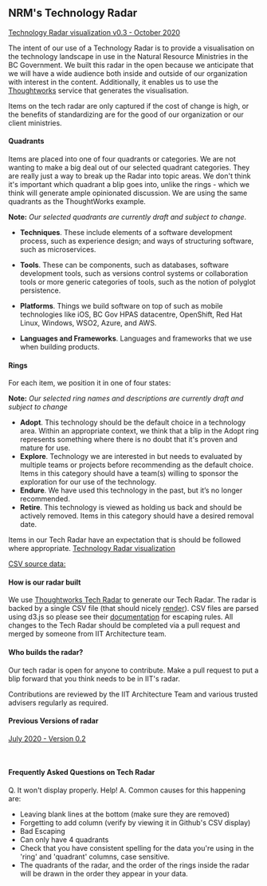 ## NRM's Technology Radar

[Technology Radar visualization v0.3 - October 2020](https://radar.thoughtworks.com/?sheetId=https%3A%2F%2Fraw.githubusercontent.com%2Fbcgov%2Fnr-arch%2Fmaster%2Fdocs%2FTechRadar%2FIIT-TechnologyRadar.csv)

The intent of our use of a Technology Radar is to provide a visualisation on the technology landscape in use in the Natural Resource Ministries in the BC Government.  We built this radar in the open because we anticipate that we will have a wide audience both inside and outside of our organization with interest in the content.  Additionally, it enables us to use the [Thoughtworks](https://www.thoughtworks.com/radar/byor) service that generates the visualisation.

Items on the tech radar are only captured if the cost of change is high, or the benefits of standardizing are for the good of our organization or our client ministries.


#### Quadrants
Items are placed into one of four quadrants or categories. We are not wanting to  make a big deal out of our selected quadrant categories. They are really just a way to break up the Radar into topic areas. We don't think it's important which quadrant a blip goes into, unlike the rings - which we think will generate ample opinionated discussion. We are using the same quadrants as the ThoughtWorks example.

__Note:__ _Our selected quadrants are currently draft and subject to change_. 

* **Techniques**. These include elements of a software development process, such as experience design; and ways of structuring software, such as microservices.  

* **Tools**. These can be components, such as databases, software development tools, such as versions control systems or collaboration tools or more generic categories of tools, such as the notion of polyglot persistence.

* **Platforms**. Things we build software on top of such as mobile technologies like iOS, BC Gov HPAS datacentre, OpenShift, Red Hat Linux, Windows, WSO2, Azure, and AWS.

* **Languages and Frameworks**. Languages and frameworks that we use when building products.


#### Rings
For each item, we position it in one of four states:

__Note:__ _Our selected ring names and descriptions are currently draft and subject to change_

* **Adopt**. This technology should be the default choice in a technology area. Within an appropriate context, we think that a blip in the Adopt ring represents something where there is no doubt that it's proven and mature for use.
* **Explore**. Technology we are interested in but needs to evaluated by multiple teams or projects before recommending as the default choice. Items in this category should have a team(s) willing to sponsor the exploration for our use of the technology.
* **Endure**. We have used this technology in the past, but it’s no longer recommended.
* **Retire**. This technology is viewed as holding us back and should be actively removed. Items in this category should have a desired removal date. 

Items in our Tech Radar have an expectation that is should be followed where appropriate.  [Technology Radar visualization](https://radar.thoughtworks.com/?sheetId=https%3A%2F%2Fraw.githubusercontent.com%2Fbcgov%2Fnr-arch%2Fmaster%2Fdocs%2FTechRadar%2FIIT-TechnologyRadar.csv)

[CSV source data:](https://github.com/bcgov/nr-arch/blob/master/docs/TechRadar/IIT-TechnologyRadar.csv) 

#### How is our radar built
We use [Thoughtworks Tech Radar](https://radar.thoughtworks.com/) to generate our Tech Radar. The radar is backed by a single CSV file (that should nicely [render](https://help.github.com/en/github/managing-files-in-a-repository/rendering-csv-and-tsv-data)). CSV files are parsed using d3.js so please see their [documentation](https://d3-wiki.readthedocs.io/zh_CN/master/CSV/) for escaping rules. All changes to the Tech Radar should be completed via a pull request and merged by someone from IIT Architecture team.


#### Who builds the radar?
Our tech radar is open for anyone to contribute. Make a pull request to put a blip forward that you think needs to be in IIT's radar.

Contributions are reviewed by the IIT Architecture Team and various trusted advisers regularly as required.


#### Previous Versions of radar
[July 2020 - Version 0.2](https://radar.thoughtworks.com/?sheetId=https%3A%2F%2Fraw.githubusercontent.com%2Fbcgov%2Fnr-arch%2F21b8c4875e181bdb9ff2c4e0e63753b7580f1789%2Fdocs%2FTechRadar%2FIIT-TechnologyRadar-V0-2.csv)
<p>&nbsp;</p>


#### Frequently Asked Questions on Tech Radar
Q. It won't display properly. Help!
A. Common causes for this happening are:

* Leaving blank lines at the bottom (make sure they are removed)
* Forgetting to add column (verify by viewing it in Github's CSV display)
* Bad Escaping
* Can only have 4 quadrants
* Check that you have consistent spelling for the data you're using in the 'ring' and 'quadrant' columns, case sensitive.
* The quadrants of the radar, and the order of the rings inside the radar will be drawn in the order they appear in your data.
